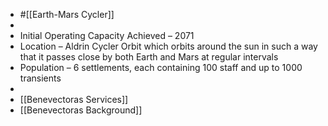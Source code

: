 - #[[Earth-Mars Cycler]]
-
- Initial Operating Capacity Achieved – 2071
- Location – Aldrin Cycler Orbit which orbits around the sun in such a 
  way that it passes close by both Earth and Mars at regular intervals
- Population – 6 settlements, each containing 100 staff and up to 1000 transients
-
- [[Benevectoras Services]]
- [[Benevectoras Background]]